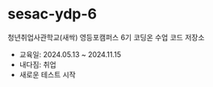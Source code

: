 # sesac-ydp-6
청년취업사관학교(새싹) 영등포캠퍼스 6기 코딩온 수업 코드 저장소

 - 교육일: 2024.05.13 ~ 2024.11.15
 - 내다짐: 취업
 - 새로운 테스트 시작